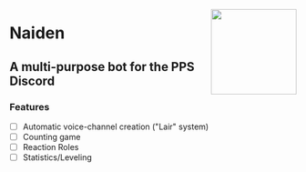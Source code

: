 <img align="right" height=150 width=150 src="https://i.imgur.com/5sSGwH7.png" /> </p>
<h1>Naiden</h1>
<h2>A multi-purpose bot for the PPS Discord</h3>

<h3>Features</h3>

- [ ] Automatic voice-channel creation ("Lair" system)
- [ ] Counting game
- [ ] Reaction Roles
- [ ] Statistics/Leveling
